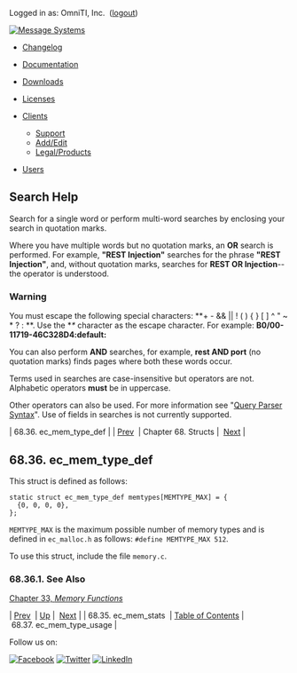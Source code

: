 Logged in as: OmniTI, Inc.  ([logout](https://support.messagesystems.com/logout.php))

[![Message Systems](https://support.messagesystems.com/images/ms-white205.png)](https://support.messagesystems.com/start.php) 

*   [Changelog](https://support.messagesystems.com/start.php?show=changelog)
*   [Documentation](https://support.messagesystems.com/docs/)
*   [Downloads](https://support.messagesystems.com/start.php)

*   [Licenses](https://support.messagesystems.com/license_summary.php)
*   <a href="">Clients</a>
    *   [Support](https://support.messagesystems.com/cs.php)
    *   [Add/Edit](https://support.messagesystems.com/edit_client.php)
    *   [Legal/Products](https://support.messagesystems.com/edit_products.php)
*   [Users](https://support.messagesystems.com/edit_customer.php)

## Search Help

Search for a single word or perform multi-word searches by enclosing your search in quotation marks.

Where you have multiple words but no quotation marks, an **OR** search is performed. For example, **"REST Injection"** searches for the phrase **"REST Injection"**, and, without quotation marks, searches for **REST OR Injection**--the operator is understood.

### Warning

You must escape the following special characters: **+ - && || ! ( ) { } [ ] ^ " ~ * ? : \**. Use the **\** character as the escape character. For example: **B0/00-11719-46C328D4\:default\:**

You can also perform **AND** searches, for example, **rest AND port** (no quotation marks) finds pages where both these words occur.

Terms used in searches are case-insensitive but operators are not. Alphabetic operators **must** be in uppercase.

Other operators can also be used. For more information see "[Query Parser Syntax](https://lucene.apache.org/core/old_versioned_docs/versions/3_0_0/queryparsersyntax.html)". Use of fields in searches is not currently supported.

| 68.36. ec_mem_type_def |
| [Prev](structs.ec_mem_stats.php)  | Chapter 68. Structs |  [Next](structs.ec_mem_type_usage.php) |

## 68.36. ec_mem_type_def

This struct is defined as follows:

```
static struct ec_mem_type_def memtypes[MEMTYPE_MAX] = {
  {0, 0, 0, 0},
};
```

`MEMTYPE_MAX` is the maximum possible number of memory types and is defined in `ec_malloc.h` as follows: `#define MEMTYPE_MAX 512`.

To use this struct, include the file `memory.c`.

### 68.36.1. See Also

[Chapter 33, *Memory Functions*](memory.php "Chapter 33. Memory Functions") 

| [Prev](structs.ec_mem_stats.php)  | [Up](structs.php) |  [Next](structs.ec_mem_type_usage.php) |
| 68.35. ec_mem_stats  | [Table of Contents](index.php) |  68.37. ec_mem_type_usage |

Follow us on:

[![Facebook](https://support.messagesystems.com/images/icon-facebook.png)](http://www.facebook.com/messagesystems) [![Twitter](https://support.messagesystems.com/images/icon-twitter.png)](http://twitter.com/#!/MessageSystems) [![LinkedIn](https://support.messagesystems.com/images/icon-linkedin.png)](http://www.linkedin.com/company/message-systems)